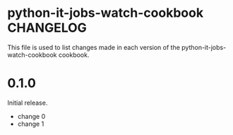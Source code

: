 # python-it-jobs-watch-cookbook CHANGELOG

This file is used to list changes made in each version of the python-it-jobs-watch-cookbook cookbook.

# 0.1.0

Initial release.

- change 0
- change 1

